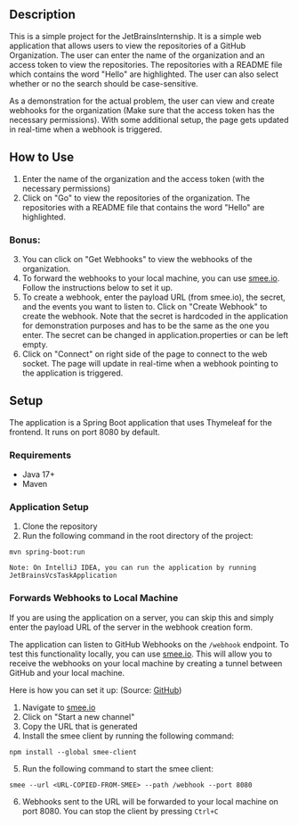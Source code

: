 ## Description
This is a simple project for the JetBrainsInternship. It is a simple web application
that allows users to view the repositories of a GitHub Organization. The user can
enter the name of the organization and an access token to view the repositories.
The repositories with a README file which contains the word "Hello" are highlighted.
The user can also select whether or no the search should be case-sensitive.

As a demonstration for the actual problem, the user can view and create webhooks for the
organization (Make sure that the access token has the necessary permissions). With
some additional setup, the page gets updated in real-time when a webhook is triggered.

## How to Use
1. Enter the name of the organization and the access token (with the necessary permissions)
2. Click on "Go" to view the repositories of the organization. The repositories with a README file that contains the word "Hello" are highlighted.
### Bonus:
3. You can click on "Get Webhooks" to view the webhooks of the organization.
4. To forward the webhooks to your local machine, you can use [smee.io](https://smee.io/). Follow the instructions below to set it up.
5. To create a webhook, enter the payload URL (from smee.io), the secret, and the events you want to listen to. Click on "Create Webhook" to create the webhook.
Note that the secret is hardcoded in the application for demonstration purposes and has to be the same as the one you enter. The secret can be changed in application.properties or can be left empty.
6. Click on "Connect" on right side of the page to connect to the web socket. The page will update in real-time when a webhook pointing to the application is triggered.

## Setup

The application is a Spring Boot application that uses Thymeleaf for the frontend.
It runs on port 8080 by default.

### Requirements

- Java 17+
- Maven

### Application Setup

1. Clone the repository
2. Run the following command in the root directory of the project:
```shell
mvn spring-boot:run
```

```Note: On IntelliJ IDEA, you can run the application by running JetBrainsVcsTaskApplication```


### Forwards Webhooks to Local Machine
If you are using the application on a server, you can skip this and simply enter the payload URL of the server in the webhook creation form.


The application can listen to GitHub Webhooks on the `/webhook` endpoint. To test this functionality
locally, you can use [smee.io](https://smee.io/). This will allow you to receive the webhooks on your local machine by
creating a tunnel between GitHub and your local machine.

Here is how you can set it up: (Source: [GitHub](https://docs.github.com/en/webhooks/testing-and-troubleshooting-webhooks/testing-webhooks#start-a-local-server))


1. Navigate to [smee.io](https://smee.io/)
2. Click on "Start a new channel"
3. Copy the URL that is generated
4. Install the smee client by running the following command:
```shell
npm install --global smee-client
```
5. Run the following command to start the smee client:
```shell
smee --url <URL-COPIED-FROM-SMEE> --path /webhook --port 8080
```
6. Webhooks sent to the URL will be forwarded to your local machine on port 8080. You can stop the client by pressing `Ctrl+C`